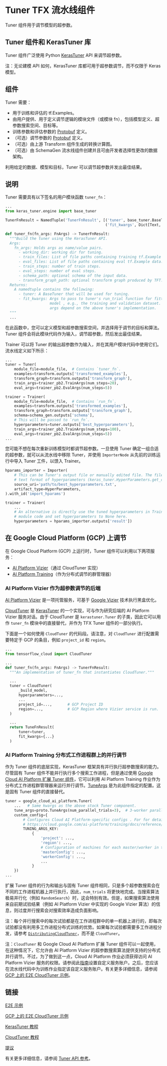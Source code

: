 # Tuner TFX 流水线组件

Tuner 组件用于调节模型的超参数。

## Tuner 组件和 KerasTuner 库

Tuner 组件广泛使用 Python [KerasTuner](https://www.tensorflow.org/tutorials/keras/keras_tuner) API 来调节超参数。

注：无论建模 API 如何，KerasTuner 库都可用于超参数调节，而不仅限于 Keras 模型。

## 组件

Tuner 需要：

- 用于训练和评估的 tf.Examples。
- 由用户提供、用于定义调节逻辑的模块文件（或模块 fn），包括模型定义、超参数搜索空间、目标等。
- 训练参数和评估参数的 [Protobuf](https://developers.google.com/protocol-buffers) 定义。
- （可选）调节参数的 [Protobuf](https://developers.google.com/protocol-buffers) 定义。
- （可选）由上游 Transform 组件生成的转换计算图。
- （可选）由 SchemaGen 流水线组件创建并且可由开发者选择性更改的数据架构。

利用给定的数据、模型和目标，Tuner 可以调节超参数并发出最佳结果。

## 说明

Tuner 需要具有以下签名的用户模块函数 `tuner_fn`：

```python
...
from keras_tuner.engine import base_tuner

TunerFnResult = NamedTuple('TunerFnResult', [('tuner', base_tuner.BaseTuner),
                                             ('fit_kwargs', Dict[Text, Any])])

def tuner_fn(fn_args: FnArgs) -> TunerFnResult:
  """Build the tuner using the KerasTuner API.
  Args:
    fn_args: Holds args as name/value pairs.
      - working_dir: working dir for tuning.
      - train_files: List of file paths containing training tf.Example data.
      - eval_files: List of file paths containing eval tf.Example data.
      - train_steps: number of train steps.
      - eval_steps: number of eval steps.
      - schema_path: optional schema of the input data.
      - transform_graph_path: optional transform graph produced by TFT.
  Returns:
    A namedtuple contains the following:
      - tuner: A BaseTuner that will be used for tuning.
      - fit_kwargs: Args to pass to tuner's run_trial function for fitting the
                    model , e.g., the training and validation dataset. Required
                    args depend on the above tuner's implementation.
  """
  ...
```

在此函数中，您可以定义模型和超参数搜索空间，并选择用于调节的目标和算法。Tuner 组件会将此模块代码作为输入，调节超参数，然后发出最佳结果。

Trainer 可以将 Tuner 的输出超参数作为输入，并在其用户模块代码中使用它们。流水线定义如下所示：

```python
...
tuner = Tuner(
    module_file=module_file,  # Contains `tuner_fn`.
    examples=transform.outputs['transformed_examples'],
    transform_graph=transform.outputs['transform_graph'],
    train_args=trainer_pb2.TrainArgs(num_steps=20),
    eval_args=trainer_pb2.EvalArgs(num_steps=5))

trainer = Trainer(
    module_file=module_file,  # Contains `run_fn`.
    examples=transform.outputs['transformed_examples'],
    transform_graph=transform.outputs['transform_graph'],
    schema=schema_gen.outputs['schema'],
    # This will be passed to `run_fn`.
    hyperparameters=tuner.outputs['best_hyperparameters'],
    train_args=trainer_pb2.TrainArgs(num_steps=100),
    eval_args=trainer_pb2.EvalArgs(num_steps=5))
...
```

您可能不想在每次重新训练模型时都调节超参数。一旦使用 Tuner 确定一组合适的超参数，就可以从流水线中移除 Tuner，并使用 `ImporterNode` 从先前的训练运行中导入 Tuner 工件，以馈入 Trainer。

```python
hparams_importer = Importer(
    # This can be Tuner's output file or manually edited file. The file contains
    # text format of hyperparameters (keras_tuner.HyperParameters.get_config())
    source_uri='path/to/best_hyperparameters.txt',
    artifact_type=HyperParameters,
).with_id('import_hparams')

trainer = Trainer(
    ...
    # An alternative is directly use the tuned hyperparameters in Trainer's user
    # module code and set hyperparameters to None here.
    hyperparameters = hparams_importer.outputs['result'])
```

## 在 Google Cloud Platform (GCP) 上调节

在 Google Cloud Platform (GCP) 上运行时，Tuner 组件可以利用以下两项服务：

- [AI Platform Vizier](https://cloud.google.com/ai-platform/optimizer/docs/overview)（通过 CloudTuner 实现）
- [AI Platform Training](https://cloud.google.com/ai-platform/training/docs)（作为分布式调节的群管理器）

### AI Platform Vizier 作为超参数调节的后端

[AI Platform Vizier](https://cloud.google.com/ai-platform/optimizer/docs/overview) 是一项托管服务，可基于 [Google Vizier](https://storage.googleapis.com/pub-tools-public-publication-data/pdf/bcb15507f4b52991a0783013df4222240e942381.pdf) 技术执行黑盒优化。

[CloudTuner](https://github.com/tensorflow/cloud/blob/master/src/python/tensorflow_cloud/tuner/tuner.py) 是 [KerasTuner](https://www.tensorflow.org/tutorials/keras/keras_tuner) 的一个实现，可与作为研究后端的 AI Platform Vizier 服务对话。由于 CloudTuner 是 `kerastuner.Tuner` 的子类，因此它可以用作 `tuner_fn` 模块中的直接替代，并作为 TFX Tuner 组件的一部分执行。

下面是一个如何使用 `CloudTuner` 的代码段。请注意，对 `CloudTuner` 进行配置需要特定于 GCP 的条目，例如 `project_id` 和 `region`。

```python
...
from tensorflow_cloud import CloudTuner

...
def tuner_fn(fn_args: FnArgs) -> TunerFnResult:
  """An implementation of tuner_fn that instantiates CloudTuner."""

  ...
  tuner = CloudTuner(
      _build_model,
      hyperparameters=...,
      ...
      project_id=...,       # GCP Project ID
      region=...,           # GCP Region where Vizier service is run.
  )

  ...
  return TuneFnResult(
      tuner=tuner,
      fit_kwargs={...}
  )

```

### AI Platform Training 分布式工作进程群上的并行调节

作为 Tuner 组件的底层实现，KerasTuner 框架具有并行执行超参数搜索的能力。尽管固有 Tuner 组件不能并行执行多个搜索工作进程，但是通过使用 [Google Cloud AI Platform 扩展 Tuner 组件](https://github.com/tensorflow/tfx/blob/master/tfx/extensions/google_cloud_ai_platform/tuner/component.py)，它可以利用 AI Platform Training 作业作为分布式工作进程群管理器来运行并行调节。[TuneArgs](https://github.com/tensorflow/tfx/blob/master/tfx/proto/tuner.proto) 是为此组件指定的配置。这是固有 Tuner 组件的直接替代。

```python
tuner = google_cloud_ai_platform.Tuner(
    ...   # Same kwargs as the above stock Tuner component.
    tune_args=proto.TuneArgs(num_parallel_trials=3),  # 3-worker parallel
    custom_config={
        # Configures Cloud AI Platform-specific configs . For for details, see
        # https://cloud.google.com/ai-platform/training/docs/reference/rest/v1/projects.jobs#traininginput.
        TUNING_ARGS_KEY:
            {
                'project': ...,
                'region': ...,
                # Configuration of machines for each master/worker in the flock.
                'masterConfig': ...,
                'workerConfig': ...,
                ...
            }
    })
...

```

扩展 Tuner 组件的行为和输出与固有 Tuner 组件相同，只是多个超参数搜索会在不同的工作进程机器上并行执行，因此，`num_trials` 将更快地完成。当搜索算法极易并行化（例如 `RandomSearch`）时，这会特别有效。但是，如果搜索算法使用来自前期试验结果（例如 AI Platform Vizier 中实现的 Google Vizier 算法）的信息，则过度并行搜索会对搜索效率造成负面影响。

注：每个并行搜索中的每次试验都是在工作进程群中的单一机器上进行的，即每次试验都没有利用多工作进程分布式训练的优势。如果每次试验都需要多工作进程分发，请参考 [`DistributingCloudTuner`](https://github.com/tensorflow/cloud/blob/b9c8752f5c53f8722dfc0b5c7e05be52e62597a8/src/python/tensorflow_cloud/tuner/tuner.py#L384-L676)，而不是 `CloudTuner`。

注：`CloudTuner` 和 Google Cloud AI Platform 扩展 Tuner 组件可以一起使用，在这种情况下，它允许由 AI Platform Vizier 的超参数搜索算法提供支持的分布式并行调节。不过，为了做到这一点，Cloud AI Platform 作业必须获得访问 AI Platform Vizier 服务的权限。请参阅此[指南](https://cloud.google.com/ai-platform/training/docs/custom-service-account#custom)设置自定义服务账户。之后，您应该在流水线代码中为训练作业指定该自定义服务账户。有关更多详细信息，请参阅 [GCP 上的 E2E CloudTuner 示例](https://github.com/tensorflow/tfx/blob/master/tfx/examples/penguin/penguin_pipeline_kubeflow_gcp.py)。

## 链接

[E2E 示例](https://github.com/tensorflow/tfx/blob/master/tfx/examples/iris/iris_pipeline_native_keras.py)

[GCP 上的 E2E CloudTuner 示例](https://github.com/tensorflow/tfx/blob/master/tfx/examples/penguin/penguin_pipeline_kubeflow.py)

[KerasTuner 教程](https://www.tensorflow.org/tutorials/keras/keras_tuner)

[CloudTuner 教程](https://github.com/GoogleCloudPlatform/ai-platform-samples/blob/master/notebooks/samples/optimizer/ai_platform_vizier_tuner.ipynb)

[提议](https://github.com/tensorflow/community/blob/master/rfcs/20200420-tfx-tuner-component.md)

有关更多详细信息，请参阅 [Tuner API 参考](https://www.tensorflow.org/tfx/api_docs/python/tfx/v1/components/Tuner)。
